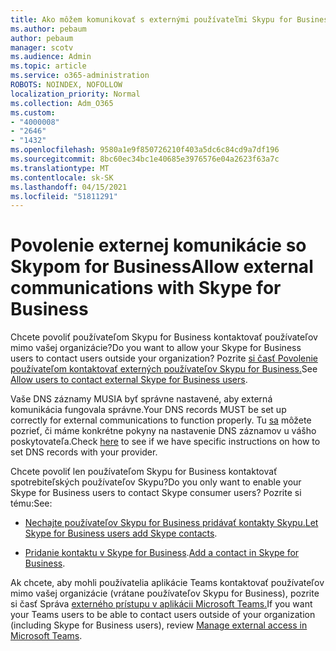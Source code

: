 ```yaml
---
title: Ako môžem komunikovať s externými používateľmi Skypu for Business
ms.author: pebaum
author: pebaum
manager: scotv
ms.audience: Admin
ms.topic: article
ms.service: o365-administration
ROBOTS: NOINDEX, NOFOLLOW
localization_priority: Normal
ms.collection: Adm_O365
ms.custom:
- "4000008"
- "2646"
- "1432"
ms.openlocfilehash: 9580a1e9f850726210f403a5dc6c84cd9a7df196
ms.sourcegitcommit: 8bc60ec34bc1e40685e3976576e04a2623f63a7c
ms.translationtype: MT
ms.contentlocale: sk-SK
ms.lasthandoff: 04/15/2021
ms.locfileid: "51811291"
---
```

# <a name="allow-external-communications-with-skype-for-business"></a><span data-ttu-id="df6a6-102">Povolenie externej komunikácie so Skypom for Business</span><span class="sxs-lookup"><span data-stu-id="df6a6-102">Allow external communications with Skype for Business</span></span> 

<span data-ttu-id="df6a6-103">Chcete povoliť používateľom Skypu for Business kontaktovať používateľov mimo vašej organizácie?</span><span class="sxs-lookup"><span data-stu-id="df6a6-103">Do you want to allow your Skype for Business users to contact users outside your organization?</span></span> <span data-ttu-id="df6a6-104">Pozrite [si časť Povolenie používateľom kontaktovať externých používateľov Skypu for Business.](https://docs.microsoft.com/skypeforbusiness/set-up-skype-for-business-online/allow-users-to-contact-external-skype-for-business-users)</span><span class="sxs-lookup"><span data-stu-id="df6a6-104">See [Allow users to contact external Skype for Business users](https://docs.microsoft.com/skypeforbusiness/set-up-skype-for-business-online/allow-users-to-contact-external-skype-for-business-users).</span></span>

<span data-ttu-id="df6a6-105">Vaše DNS záznamy MUSIA byť správne nastavené, aby externá komunikácia fungovala správne.</span><span class="sxs-lookup"><span data-stu-id="df6a6-105">Your DNS records MUST be set up correctly for external communications to function properly.</span></span> <span data-ttu-id="df6a6-106">Tu [sa](https://docs.microsoft.com/microsoft-365/admin/get-help-with-domains/set-up-your-domain-host-specific-instructions) môžete pozrieť, či máme konkrétne pokyny na nastavenie DNS záznamov u vášho poskytovateľa.</span><span class="sxs-lookup"><span data-stu-id="df6a6-106">Check [here](https://docs.microsoft.com/microsoft-365/admin/get-help-with-domains/set-up-your-domain-host-specific-instructions) to see if we have specific instructions on how to set DNS records with your provider.</span></span> 

<span data-ttu-id="df6a6-107">Chcete povoliť len používateľom Skypu for Business kontaktovať spotrebiteľských používateľov Skypu?</span><span class="sxs-lookup"><span data-stu-id="df6a6-107">Do you only want to enable your Skype for Business users to contact Skype consumer users?</span></span> <span data-ttu-id="df6a6-108">Pozrite si tému:</span><span class="sxs-lookup"><span data-stu-id="df6a6-108">See:</span></span>

- <span data-ttu-id="df6a6-109">[Nechajte používateľov Skypu for Business pridávať kontakty Skypu.](https://docs.microsoft.com/skypeforbusiness/set-up-skype-for-business-online/let-skype-for-business-users-add-skype-contacts)</span><span class="sxs-lookup"><span data-stu-id="df6a6-109">[Let Skype for Business users add Skype contacts](https://docs.microsoft.com/skypeforbusiness/set-up-skype-for-business-online/let-skype-for-business-users-add-skype-contacts).</span></span> 

- <span data-ttu-id="df6a6-110">[Pridanie kontaktu v Skype for Business](https://support.office.com/article/add-a-contact-in-skype-for-business-89338023-2adf-4f5c-90b6-f8b6f72fadd1).</span><span class="sxs-lookup"><span data-stu-id="df6a6-110">[Add a contact in Skype for Business](https://support.office.com/article/add-a-contact-in-skype-for-business-89338023-2adf-4f5c-90b6-f8b6f72fadd1).</span></span>


<span data-ttu-id="df6a6-111">Ak chcete, aby mohli používatelia aplikácie Teams kontaktovať používateľov mimo vašej organizácie (vrátane používateľov Skypu for Business), pozrite si časť Správa [externého prístupu v aplikácii Microsoft Teams.](https://docs.microsoft.com/microsoftteams/let-your-teams-users-communicate-with-other-people)</span><span class="sxs-lookup"><span data-stu-id="df6a6-111">If you want your Teams users to be able to contact users outside of your organization (including Skype for Business users), review [Manage external access in Microsoft Teams](https://docs.microsoft.com/microsoftteams/let-your-teams-users-communicate-with-other-people).</span></span> 